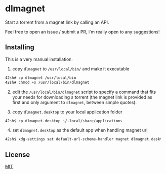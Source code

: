 # dlmagnet

Start a torrent from a magnet link by calling an API.

Feel free to open an issue / submit a PR, I'm really open to any suggestions!

## Installing

This is a very manual installation.

1. copy `dlmagnet` to `/usr/local/bin/` and make it executable

```sh
42sh# cp dlmagnet /usr/local/bin
42sh# chmod +x /usr/local/bin/dlmagnet
```

2. edit the `/usr/local/bin/dlmagnet` script to specify a command that fits your
needs for downloading a torrent (the magnet link is provided as first and only
argument to `dlmagnet`, between simple quotes).

3. copy `dlmagnet.desktop` to your local application folder

```sh
42sh$ cp dlmagnet.desktop ~/.local/share/applications
```

4. set `dlmagnet.desktop` as the default app when handling magnet uri

```sh
42sh$ xdg-settings set default-url-scheme-handler magnet dlmagnet.desktop
```

## License

[MIT](./LICENSE)
